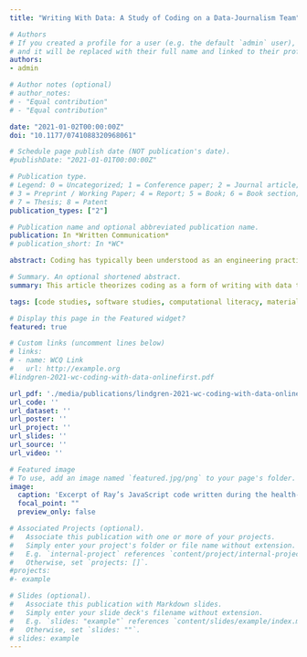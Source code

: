 ```yaml
---
title: "Writing With Data: A Study of Coding on a Data-Journalism Team"

# Authors
# If you created a profile for a user (e.g. the default `admin` user), write the username (folder name) here 
# and it will be replaced with their full name and linked to their profile.
authors:
- admin

# Author notes (optional)
# author_notes:
# - "Equal contribution"
# - "Equal contribution"

date: "2021-01-02T00:00:00Z"
doi: "10.1177/0741088320968061"

# Schedule page publish date (NOT publication's date).
#publishDate: "2021-01-01T00:00:00Z"

# Publication type.
# Legend: 0 = Uncategorized; 1 = Conference paper; 2 = Journal article;
# 3 = Preprint / Working Paper; 4 = Report; 5 = Book; 6 = Book section;
# 7 = Thesis; 8 = Patent
publication_types: ["2"]

# Publication name and optional abbreviated publication name.
publication: In *Written Communication*
# publication_short: In *WC*

abstract: Coding has typically been understood as an engineering practice, where the meaning of code has discrete boundaries as a technology that does precisely what it says. Multidisciplinary code studies reframed this technological perspective by positing code as the latest form of writing, where code’s meaning is always partial and dependent on situational factors. Building out from this premise, this article theorizes coding as a form of writing with data through a qualitative case study of a web developer’s coding on a data-journalism team. I specifically theorize code as a form of intermediary writing to examine how his coding to process and analyze data sets involved the construction and negotiation of emergent problems throughout his coding tasks. Findings suggest how he integrated previous coding experience with an emerging sense of how code helped him write and revise the data. I conclude by considering the implications of these findings and discuss how writing and code studies could develop mutually informative approaches to coding as a situated and relational writing activity.

# Summary. An optional shortened abstract.
summary: This article theorizes coding as a form of writing with data through a qualitative case study of a web developer’s coding on a data-journalism team

tags: [code studies, software studies, computational literacy, materiality, intermediation, case study, data processing]

# Display this page in the Featured widget?
featured: true

# Custom links (uncomment lines below)
# links:
# - name: WCQ Link
#   url: http://example.org
#lindgren-2021-wc-coding-with-data-onlinefirst.pdf

url_pdf: './media/publications/lindgren-2021-wc-coding-with-data-onlinefirst.pdf'
url_code: ''
url_dataset: ''
url_poster: ''
url_project: ''
url_slides: ''
url_source: ''
url_video: ''

# Featured image
# To use, add an image named `featured.jpg/png` to your page's folder. 
image:
  caption: 'Excerpt of Ray’s JavaScript code written during the health-texting project. Line numbers match the original file, as a means to indicate excluded elements noted within the square brackets.'
  focal_point: ""
  preview_only: false

# Associated Projects (optional).
#   Associate this publication with one or more of your projects.
#   Simply enter your project's folder or file name without extension.
#   E.g. `internal-project` references `content/project/internal-project/index.md`.
#   Otherwise, set `projects: []`.
#projects:
#- example

# Slides (optional).
#   Associate this publication with Markdown slides.
#   Simply enter your slide deck's filename without extension.
#   E.g. `slides: "example"` references `content/slides/example/index.md`.
#   Otherwise, set `slides: ""`.
# slides: example
---
```


